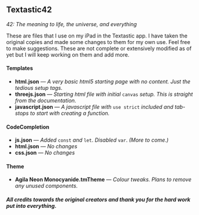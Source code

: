 ## Textastic42
*42: The meaning to life, the universe, and everything*  

These are files that I use on my iPad in the Textastic app. I have taken the original copies and made some changes to them for my own use. Feel free to make suggestions. These are not complete or extensively modified as of yet but I will keep working on them and add more. 

#### Templates
- **html.json** — _A very basic html5 starting page with no content. Just the tedious setup tags._
- **threejs.json** — _Starting html file with initial_ `canvas` _setup. This is straight from the documentation._
- **javascript.json** — _A javascript file with_ `use strict` _included and tab-stops to start with creating a function._
    
#### CodeCompletion
- **js.json** — _Added_ `const` _and_ `let`. _Disabled_ `var`. _(More to come.)_
- **html.json** — _No changes_
- **css.json** — _No changes_
    
#### Theme
- **Agila Neon Monocyanide.tmTheme** — _Colour tweaks. Plans to remove any unused components._
    
##### All credits towards the original creators and thank you for the hard work put into everything.   